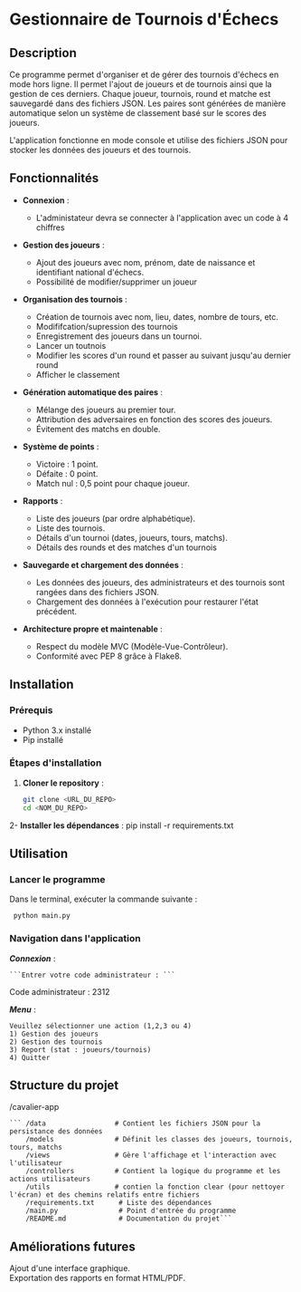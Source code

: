 # Gestionnaire de Tournois d'Échecs

## Description

Ce programme permet d'organiser et de gérer des tournois d'échecs en mode hors ligne. Il permet l'ajout de joueurs et de tournois ainsi que la gestion de ces derniers. Chaque joueur, tournois, round et matche est sauvegardé dans des fichiers JSON. Les paires sont générées de manière automatique selon un système de classement basé sur le scores des joueurs. 

L'application fonctionne en mode console et utilise des fichiers JSON pour stocker les données des joueurs et des tournois.

## Fonctionnalités

- **Connexion** :
  - L'administateur devra se connecter à l'application avec un code à 4 chiffres

- **Gestion des joueurs** :
  - Ajout des joueurs avec nom, prénom, date de naissance et identifiant national d'échecs.
  - Possibilité de modifier/supprimer un joueur
  
- **Organisation des tournois** :
  - Création de tournois avec nom, lieu, dates, nombre de tours, etc.
  - Modififcation/supression des tournois
  - Enregistrement des joueurs dans un tournoi.
  - Lancer un toutnois
  - Modifier les scores d'un round et passer au suivant jusqu'au dernier round 
  - Afficher le classement
    
- **Génération automatique des paires** :
  - Mélange des joueurs au premier tour.
  - Attribution des adversaires en fonction des scores des joueurs.
  - Évitement des matchs en double.
    
- **Système de points** :
  - Victoire : 1 point.
  - Défaite : 0 point.
  - Match nul : 0,5 point pour chaque joueur.
    
- **Rapports** :
  - Liste des joueurs (par ordre alphabétique).
  - Liste des tournois.
  - Détails d'un tournoi (dates, joueurs, tours, matchs).
  - Détails des rounds et des matches d'un tournois
    
- **Sauvegarde et chargement des données** :
  - Les données des joueurs, des administrateurs et des tournois sont rangées dans des fichiers JSON.
  - Chargement des données à l'exécution pour restaurer l'état précédent.
    
- **Architecture propre et maintenable** :
  - Respect du modèle MVC (Modèle-Vue-Contrôleur).
  - Conformité avec PEP 8 grâce à Flake8.

## Installation

### Prérequis

- Python 3.x installé
- Pip installé

### Étapes d'installation

1. **Cloner le repository** :
   ```bash
   git clone <URL_DU_REPO>
   cd <NOM_DU_REPO>
   
2- **Installer les dépendances** :
  pip install -r requirements.txt


## Utilisation

### Lancer le programme  

Dans le terminal, exécuter la commande suivante :

 ``` python main.py```
  
### Navigation dans l'application

  ***Connexion*** :   
  
    ```Entrer votre code administrateur : ```
  
  Code administrateur : 2312  
    
 ***Menu*** :   
  
    Veuillez sélectionner une action (1,2,3 ou 4)  
    1) Gestion des joueurs  
    2) Gestion des tournois  
    3) Report (stat : joueurs/tournois)  
    4) Quitter  
    

## Structure du projet

/cavalier-app 

    ``` /data                 # Contient les fichiers JSON pour la persistance des données
        /models               # Définit les classes des joueurs, tournois, tours, matchs   
        /views                # Gère l'affichage et l'interaction avec l'utilisateur
        /controllers          # Contient la logique du programme et les actions utilisateurs
        /utils                # contien la fonction clear (pour nettoyer l'écran) et des chemins relatifs entre fichiers
        /requirements.txt      # Liste des dépendances
        /main.py               # Point d'entrée du programme
        /README.md             # Documentation du projet```


## Améliorations futures

Ajout d'une interface graphique.  
Exportation des rapports en format HTML/PDF.


